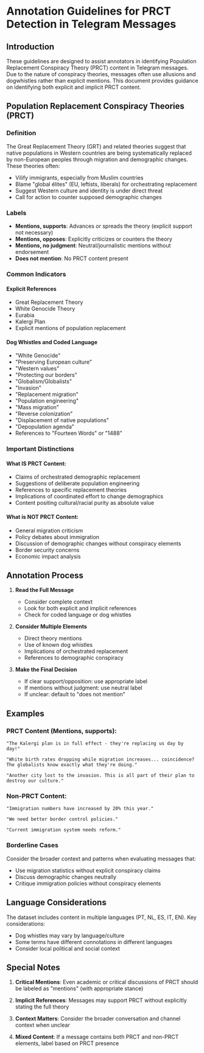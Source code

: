 # Annotation Guidelines for PRCT Detection in Telegram Messages

## Introduction

These guidelines are designed to assist annotators in identifying Population Replacement Conspiracy Theory (PRCT) content in Telegram messages. Due to the nature of conspiracy theories, messages often use allusions and dogwhistles rather than explicit mentions. This document provides guidance on identifying both explicit and implicit PRCT content.

## Population Replacement Conspiracy Theories (PRCT)

### Definition
The Great Replacement Theory (GRT) and related theories suggest that native populations in Western countries are being systematically replaced by non-European peoples through migration and demographic changes. These theories often:
- Vilify immigrants, especially from Muslim countries
- Blame "global élites" (EU, leftists, liberals) for orchestrating replacement
- Suggest Western culture and identity is under direct threat
- Call for action to counter supposed demographic changes

### Labels
- **Mentions, supports**: Advances or spreads the theory (explicit support not necessary)
- **Mentions, opposes**: Explicitly criticizes or counters the theory
- **Mentions, no judgment**: Neutral/journalistic mentions without endorsement
- **Does not mention**: No PRCT content present

### Common Indicators

#### Explicit References
- Great Replacement Theory
- White Genocide Theory
- Eurabia
- Kalergi Plan
- Explicit mentions of population replacement

#### Dog Whistles and Coded Language
- "White Genocide"
- "Preserving European culture"
- "Western values"
- "Protecting our borders"
- "Globalism/Globalists"
- "Invasion"
- "Replacement migration"
- "Population engineering"
- "Mass migration"
- "Reverse colonization"
- "Displacement of native populations"
- "Depopulation agenda"
- References to "Fourteen Words" or "1488"

### Important Distinctions

#### What IS PRCT Content:
- Claims of orchestrated demographic replacement
- Suggestions of deliberate population engineering
- References to specific replacement theories
- Implications of coordinated effort to change demographics
- Content positing cultural/racial purity as absolute value

#### What is NOT PRCT Content:
- General migration criticism
- Policy debates about immigration
- Discussion of demographic changes without conspiracy elements
- Border security concerns
- Economic impact analysis

## Annotation Process

1. **Read the Full Message**
   - Consider complete context
   - Look for both explicit and implicit references
   - Check for coded language or dog whistles

2. **Consider Multiple Elements**
   - Direct theory mentions
   - Use of known dog whistles
   - Implications of orchestrated replacement
   - References to demographic conspiracy

3. **Make the Final Decision**
   - If clear support/opposition: use appropriate label
   - If mentions without judgment: use neutral label
   - If unclear: default to "does not mention"

## Examples

### PRCT Content (Mentions, supports):
```
"The Kalergi plan is in full effect - they're replacing us day by day!"

"White birth rates dropping while migration increases... coincidence? The globalists know exactly what they're doing."

"Another city lost to the invasion. This is all part of their plan to destroy our culture."
```

### Non-PRCT Content:
```
"Immigration numbers have increased by 20% this year."

"We need better border control policies."

"Current immigration system needs reform."
```

### Borderline Cases
Consider the broader context and patterns when evaluating messages that:
- Use migration statistics without explicit conspiracy claims
- Discuss demographic changes neutrally
- Critique immigration policies without conspiracy elements

## Language Considerations

The dataset includes content in multiple languages (PT, NL, ES, IT, EN). Key considerations:
- Dog whistles may vary by language/culture
- Some terms have different connotations in different languages
- Consider local political and social context

## Special Notes

1. **Critical Mentions**: Even academic or critical discussions of PRCT should be labeled as "mentions" (with appropriate stance)

2. **Implicit References**: Messages may support PRCT without explicitly stating the full theory

3. **Context Matters**: Consider the broader conversation and channel context when unclear

4. **Mixed Content**: If a message contains both PRCT and non-PRCT elements, label based on PRCT presence